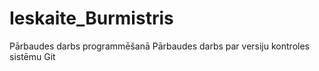 # Ieskaite_Burmistris
Pārbaudes darbs programmēšanā
Pārbaudes darbs par versiju kontroles sistēmu Git
